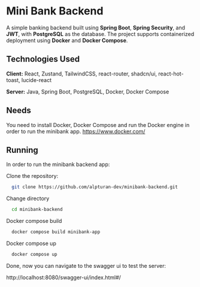 
# Mini Bank Backend

A simple banking backend built using **Spring Boot**, **Spring Security**, and **JWT**, with **PostgreSQL** as the database. The project supports containerized deployment using **Docker** and **Docker Compose**.




## Technologies Used

**Client:** React, Zustand, TailwindCSS, react-router, shadcn/ui, react-hot-toast, lucide-react

**Server:** Java, Spring Boot, PostgreSQL, Docker, Docker Compose


## Needs

You need to install Docker, Docker Compose and run the Docker engine in order to run the minibank app. https://www.docker.com/
## Running

In order to run the minibank backend app:

Clone the repository:
```bash
  git clone https://github.com/alpturan-dev/minibank-backend.git
```
Change directory
```bash
  cd minibank-backend
```
Docker compose build
```bash
  docker compose build minibank-app
```
Docker compose up
```bash
  docker compose up
```
Done, now you can navigate to the swagger ui to test the server:

http://localhost:8080/swagger-ui/index.html#/

  